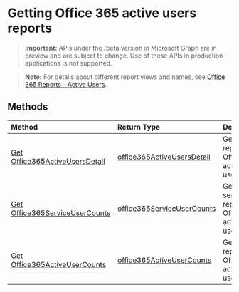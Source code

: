 # Getting Office 365 active users reports

> **Important:** APIs under the /beta version in Microsoft Graph are in preview and are subject to change. Use of these APIs in production applications is not supported.

> **Note:** For details about different report views and names, see [Office 365 Reports - Active Users](https://support.office.com/client/Active-Users-fc1cf1d0-cd84-43fd-adb7-a4c4dfa8112d).

## Methods
|Method|Return Type|Description|
|:---------------|:--------|:----------|
|[Get Office365ActiveUsersDetail](../api/reportroot_office365activeusersdetail.md)|[office365ActiveUsersDetail](../api/reportroot_office365activeusersdetail.md#response)|Get detail report of Office 365 active users.|
|[Get Office365ServiceUserCounts](../api/reportroot_office365serviceusercounts.md)|[office365ServiceUserCounts](../api/reportroot_office365serviceusercounts.md#response)|Get services report of Office 365 active users.|
|[Get Office365ActiveUserCounts](../api/reportroot_office365activeusercounts.md)|[office365ActiveUserCounts](../api/reportroot_office365activeusercounts.md#response)|Get users report of Office 365 active users.|
